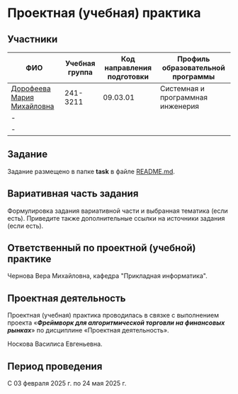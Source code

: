 # Проектная (учебная) практика

## Участники

| ФИО                                                        | Учебная группа | Код направления подготовки | Профиль образовательной программы |
| ---------------------------------------------------------- | -------------- | -------------------------- | --------------------------------- |
| [Дорофеева Мария Михайловна](https://github.com/Matri006) | 241-3211       | 09.03.01                   | Системная и программная инженерия |
| -                                                          |                |                            |                                   |
| -                                                          |                |                            |                                   |

## Задание

Задание размещено в папке **task** в файле [README.md](task/README.md).

## Вариативная часть задания

Формулировка задания вариативной части и выбранная тематика (если есть). Приведите также дополнительные ссылки на источники задания (если есть).

## Ответственный по проектной (учебной) практике

Чернова Вера Михайловна, кафедра "Прикладная информатика".

## Проектная деятельность

Проектная (учебная) практика проводилась в связке с выполнением проекта «***Фреймворк для алгоритмической торговли на финансовых рынках***» по дисциплине «Проектная деятельность».

Носкова Василиса Евгеньевна.

## Период проведения

С 03 февраля 2025 г. по 24 мая 2025 г.
